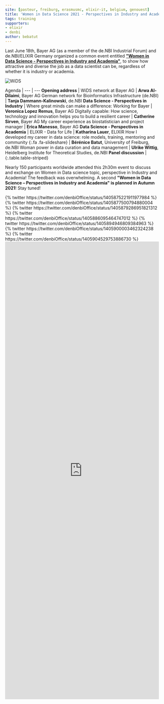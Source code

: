 ```yaml
---
site: [pasteur, freiburg, erasmusmc, elixir-it, belgium, genouest]
title: 'Women in Data Science 2021 - Perspectives in Industry and Academia - Join Bayer AG and de.NBI / ELIXIR Germany event'
tags: training
supporters:
- elixir
- denbi
author: bebatut
---
```


Last June 18th, Bayer AG (as a member of the de.NBI Industrial Forum) and de.NBI/ELIXIR Germany organized a common event entitled [**"Women in Data Science - Perspectives in Industry and Academia"**](https://www.denbi.de/events/1226-women-in-data-science-2021-perspectives-in-industry-and-academia), to show how attractive and diverse the job as a data scientist can be, regardless of whether it is industry or academia.

![WiDS](/assets/media/2021-07-01-wids.jpeg)

Agenda | 
--- | ---
**Opening address** |
WiDS network at Bayer AG | **Arwa Al-Dilaimi**, Bayer AG
German network for Bioinformatics Infrastructure (de.NBI) | **Tanja Dammann-Kalinowski**, de.NBI
**Data Science - Perspectives in Industry** |
Where great minds can make a difference: Working for Bayer | **Veronica Lopez Remus**, Bayer AG
Digitally capable: How science, technology and innovation helps you to build a resilient career | **Catherine Sirven**, Bayer AG
My career experience as biostatistician and project manager | **Erica Manesso**, Bayer AG
**Data Science - Perspectives in Academia** |
ELIXIR - Data for Life | **Katharina Lauer**, ELIXIR
How I developed my career in data science: role models, training, mentoring and community [](https://bit.ly/bebatut-women-data-science-2021){:.fa .fa-slideshare} | **Bérénice Batut**, University of Freiburg, de.NBI
Woman power in data curation and data management | **Ulrike Wittig**, Heidelberg Institute for Theoretical Studies, de.NBI
**Panel discussion** |
{:.table.table-striped}

Nearly 150 participants worldwide attended this 2h30m event to discuss and exchange on Women in Data science topic, perspective in Industry and Academia! The feedback was overwhelming. A second **"Women in Data Science – Perspectives in Industry and Academia" is planned in Autumn 2021**! Stay tuned!

<div class="row">
<div class="col-md-6" markdown="1">
{% twitter https://twitter.com/denbiOffice/status/1405875221911977984 %}
{% twitter https://twitter.com/denbiOffice/status/1405877500794880004 %}
{% twitter https://twitter.com/denbiOffice/status/1405879286951821312 %}
{% twitter https://twitter.com/denbiOffice/status/1405886095464747012 %}
{% twitter https://twitter.com/denbiOffice/status/1405894946809384963 %}
{% twitter https://twitter.com/denbiOffice/status/1405900003462324238 %}
{% twitter https://twitter.com/denbiOffice/status/1405904529753886730 %}
</div>
<div class="col-md-6">
<iframe src="https://www.linkedin.com/embed/feed/update/urn:li:share:6813103913747718145" allowfullscreen="" title="LinkedIn post from Catherine Sirven" width="100%" height="1500px" frameborder="0"></iframe>
</div>
</div>
